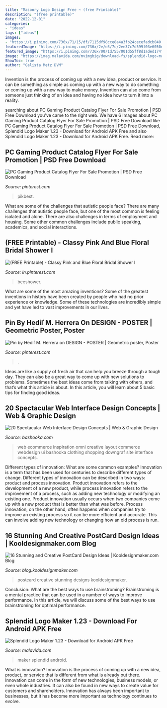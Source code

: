 ```yaml
---
title: "Masonry Logo Design Free ~ (free Printable)"
description: "(free printable)"
date: "2022-12-01"
categories:
- "ideas"
tags: ["ideas"]
images:
- "https://i.pinimg.com/736x/71/15/df/7115df98cce8a4a3fb24cecefadcb040.jpg"
featuredImage: "https://i.pinimg.com/736x/2e/e3/7c/2ee37c7d599f03e6050e04a42bbd08bc.jpg"
featured_image: "https://i.pinimg.com/736x/00/1d/55/001d55ff8d1aded174fb00017a38efe5.jpg"
image: "https://imag.malavida.com/mvimgbig/download-fs/splendid-logo-maker-30311-8.jpg"
ShowToc: true
author: "Calista Metz DVM"
---
```



Invention is the process of coming up with a new idea, product or service. It can be something as simple as coming up with a new way to do something or coming up with a new way to make money. Invention can also come from someone just thinking of an idea and having no idea how to turn it into a reality.

	

		
searching about PC Gaming Product Catalog Flyer For Sale Promotion | PSD Free Download you've came to the right web. We have 6 Images about PC Gaming Product Catalog Flyer For Sale Promotion | PSD Free Download like PC Gaming Product Catalog Flyer For Sale Promotion | PSD Free Download, Splendid Logo Maker 1.23 - Download for Android APK Free and also Splendid Logo Maker 1.23 - Download for Android APK Free. Read more:
		
    
## PC Gaming Product Catalog Flyer For Sale Promotion | PSD Free Download

<img loading=lazy src="https://i.pinimg.com/736x/2e/e3/7c/2ee37c7d599f03e6050e04a42bbd08bc.jpg" onerror="this.onerror=null;this.src='https://tse1.mm.bing.net/th?id=OIP.q4mN0T0eoyi7w0__yIu8ZgAAAA&amp;pid=15.1';" alt="PC Gaming Product Catalog Flyer For Sale Promotion | PSD Free Download">

_Source: pinterest.com_

>pikbest. 

	

What are some of the challenges that autistic people face?
There are many challenges that autistic people face, but one of the most common is feeling isolated and alone. There are also challenges in terms of employment and housing. Some other common challenges include public speaking, academics, and social interactions.

    
## (FREE Printable) - Classy Pink And Blue Floral Bridal Shower I

<img loading=lazy src="https://i.pinimg.com/736x/71/15/df/7115df98cce8a4a3fb24cecefadcb040.jpg" onerror="this.onerror=null;this.src='https://tse1.mm.bing.net/th?id=OIP.Pp9UdCv4LBM3yGByjLxIbwHaKX&amp;pid=15.1';" alt="(FREE Printable) - Classy Pink and Blue Floral Bridal Shower I">

_Source: in.pinterest.com_

>beeshower. 

	

What are some of the most amazing inventions?
Some of the greatest inventions in history have been created by people who had no prior experience or knowledge. Some of these technologies are incredibly simple and yet have led to vast improvements in our lives.

    
## Pin By Hediľ M. Herrera On DESIGN - POSTER | Geometric Poster, Poster

<img loading=lazy src="https://i.pinimg.com/736x/00/1d/55/001d55ff8d1aded174fb00017a38efe5.jpg" onerror="this.onerror=null;this.src='https://tse3.mm.bing.net/th?id=OIP.7tvOplGT1i4KxTJiHOBL7QHaK5&amp;pid=15.1';" alt="Pin by Hediľ M. Herrera on DESIGN - POSTER | Geometric poster, Poster">

_Source: pinterest.com_

>. 

	

Ideas are like a supply of fresh air that can help you breeze through a tough day. They can also be a great way to come up with new solutions to problems. Sometimes the best ideas come from talking with others, and that’s what this article is about. In this article, you will learn about 5 basic tips for finding good ideas.

    
## 20 Spectacular Web Interface Design Concepts | Web &amp; Graphic Design

<img loading=lazy src="http://bashooka.com/wp-content/uploads/2012/09/omni_store_18.jpg" onerror="this.onerror=null;this.src='https://tse3.mm.bing.net/th?id=OIP.gBoPVHQ8u1n-w2Zgg70SJgHaKB&amp;pid=15.1';" alt="20 Spectacular Web Interface Design Concepts | Web &amp; Graphic Design">

_Source: bashooka.com_

>web ecommerce inspiration omni creative layout commerce webdesign ui bashooka clothing shopping downgraf site interface concepts. 

	

Different types of innovation: What are some common examples?
Innovation is a term that has been used for centuries to describe different types of change. Different types of innovation can be described in two ways: product and process innovation. Product innovation refers to the development of a new product, while process innovation refers to the improvement of a process, such as adding new technology or modifying an existing one. 
Product innovation usually occurs when two companies come up with a new product that is better than what was before. Process innovation, on the other hand, often happens when companies try to improve an existing process so it can be more efficient and accurate. This can involve adding new technology or changing how an old process is run.

    
## 16 Stunning And Creative PostCard Design Ideas | Kooldesignmaker.com Blog

<img loading=lazy src="http://blog.kooldesignmaker.com/wp-content/uploads/2013/03/mmm-back-big.jpg" onerror="this.onerror=null;this.src='https://tse3.mm.bing.net/th?id=OIP.K6tJBIePckfjd3jPXCRJewHaE7&amp;pid=15.1';" alt="16 Stunning and Creative PostCard Design Ideas | Kooldesignmaker.com Blog">

_Source: blog.kooldesignmaker.com_

>postcard creative stunning designs kooldesignmaker. 

	

Conclusion: What are the best ways to use brainstroming?
Brainstroming is a mental practice that can be used in a number of ways to improve performance. In this article, we will discuss some of the best ways to use brainstroming for optimal performance.

    
## Splendid Logo Maker 1.23 - Download For Android APK Free

<img loading=lazy src="https://imag.malavida.com/mvimgbig/download-fs/splendid-logo-maker-30311-8.jpg" onerror="this.onerror=null;this.src='https://tse3.mm.bing.net/th?id=OIP.XqZcVlNFPdWlSiqgCm853gHaPo&amp;pid=15.1';" alt="Splendid Logo Maker 1.23 - Download for Android APK Free">

_Source: malavida.com_

>maker splendid android. 

	

What is innovation?
Innovation is the process of coming up with a new idea, product, or service that is different from what is already out there. Innovation can come in the form of new technologies, business models, or even whole industries. It can also be found in new ways to create value for customers and shareholders. Innovation has always been important to businesses, but it has become more important as technology continues to evolve.

